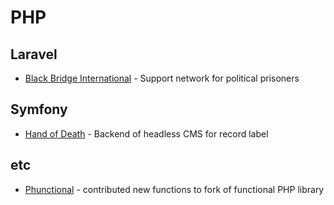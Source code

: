 # PHP

## Laravel
* [Black Bridge International](https://blackbridgeinternational.org) - Support network for political prisoners

## Symfony
* [Hand of Death](https://github.com/crashspringfield/hand-of-death-backend) - Backend of headless CMS for record label

## etc
* [Phunctional](https://github.com/crashspringfield/phunctional) - contributed new functions to fork of functional PHP library
